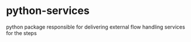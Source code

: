 # python-services
 python package responsible for delivering external flow handling services for the steps
